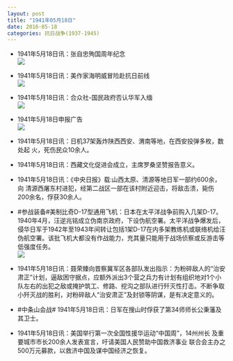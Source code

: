 ```yaml
---
layout: post
title: "1941年05月18日"
date: 2016-05-18
categories: 抗日战争(1937-1945)
---
```


<meta name="referrer" content="no-referrer" />

- 1941年5月18日讯：张自忠殉国周年纪念 <br/><img src="https://ww4.sinaimg.cn/large/aca367d8jw1f3zxnjm81bj206w073wf7.jpg" />

- 1941年5月18日讯：美作家海明威冒险赴抗日前线 <br/><img src="https://ww3.sinaimg.cn/large/aca367d8jw1f3zvx5sai3j20350e4dgh.jpg" />

- 1941年5月18日讯：合众社-国民政府否认华军入缅 <br/><img src="https://ww1.sinaimg.cn/large/aca367d8jw1f3zu6ki24cj20b706n3zh.jpg" />

- 1941年5月18日申报广告 <br/><img src="https://ww3.sinaimg.cn/large/aca367d8jw1f3zsg3grvij20p90h8dkl.jpg" />

- 1941年5月18日讯：日机37架轰炸陕西西安、渭南等地，在西安投弹多枚，数处起 火，死伤民众10余人。 

- 1941年5月18日讯：西藏文化促进会成立，主席罗桑坚赞报告意义。 

- 1941年5月18日讯：《中央日报》载:山西太原、清源等地日军一部约600余，向 清源西屠东村进犯，经第二战区一部在该村附近迎击，将敌击溃，毙伤 200余名，俘获30余人。 

- #参战装备#美制比奇D-17型通用飞机：日本在太平洋战争前购入几架D-17。1940年4月，汪逆兆铭成立伪南京政府，下设伪航空署。太平洋战争爆发后，侵华日军于1942年至1943年间转让包括1架D-17在内多架教练机或联络机给汪伪航空署。该批飞机大都没有作战能力，充其量只能用于战场侦察或反游击等低强度任务。 <br/><img src="https://ww3.sinaimg.cn/large/aca367d8jw1f3zb40r0xtj20al05nt99.jpg" />

- 1941年5月18日讯：聂荣臻向晋察冀军区各部队发出指示：为粉碎敌人的“治安肃正”计划，逼敌困守据点，应额外派出3个营之兵力有计划有组织地对1个小队左右的出犯之敌或掩护筑工、修路、挖沟之部队进行歼灭性打击。不断争取小歼灭战的胜利，对粉碎敌人“治安肃正”及封锁等阴谋，是有决定意义的。 

- #中条山会战# 1941年5月18日讯：日军在搜山时俘获了第34师师长公秉藩及其卫士。 

- 1941年5月18日讯：美国举行第一次全国性援华运动“中国周”，14州州长 及重要城市市长200余人发表宣言，吁请美国人民赞助中国救济事业 联合会主办之500万元募款，以救济中国及谋中国经济之恢复。 

